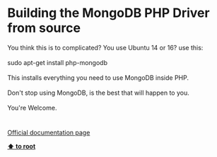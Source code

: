 # Building the MongoDB PHP Driver from source




<div class="phpcode"><span class="html">
You think this is to complicated? You use Ubuntu 14 or 16? use this:<br><br>sudo apt-get install php-mongodb<br><br>This installs everything you need to use MongoDB inside PHP. <br><br>Don&apos;t stop using MongoDB, is the best that will happen to you.<br><br>You&apos;re Welcome.</span>
</div>
  

#

[Official documentation page](https://www.php.net/manual/en/mongodb.installation.manual.php)

**[⬆ to root](/)**